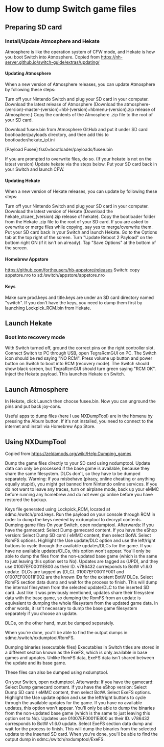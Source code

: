 # How to dump Switch game files
## Preparing SD card
### Install/Update Atmosphere and Hekate
Atmosphere is like the operation system of CFW mode, and Hekate is how you boot Switch into Atmosphere.
Copied from https://nh-server.github.io/switch-guide/extras/updating/

#### Updating Atmosphere
When a new version of Atmosphere releases, you can update Atmosphere by following these steps:

Turn off your Nintendo Switch and plug your SD card in your computer.
Download the latest release of Atmosphere (Download the atmosphere-(version)-master-(version)+hbl-(version)+hbmenu-(version).zip release of Atmosphere.)
Copy the contents of the Atmosphere .zip file to the root of your SD card.

Download fusee.bin from Atmosphere GitHub and put it under SD card bootloader/payloads directory, and then add this to bootloader/hekate_ipl.ini

[Payload Fusee]
fss0=bootloader/payloads/fusee.bin

If you are prompted to overwrite files, do so.
(If your hekate is not on the latest version) Update hekate via the steps below.
Put your SD card back in your Switch and launch CFW.

#### Updating Hekate
When a new version of Hekate releases, you can update by following these steps:

Turn off your Nintendo Switch and plug your SD card in your computer.
Download the latest version of Hekate (Download the hekate_ctcaer_(version).zip release of hekate).
Copy the bootloader folder from the Hekate .zip file to the root of your SD card. If you are asked to overwrite or merge files while copying, say yes to merge/overwrite them.
Put your SD card back in your Switch and launch Hekate.
Go to the Options tab at the top right of the screen. Turn "Update Reboot 2 Payload" on the bottom right ON (if it isn't on already). Tap "Save Options" at the bottom of the screen.

#### Homebrew Appstore
https://github.com/fortheusers/hb-appstore/releases
Switch: copy appstore.nro to sd:/switch/appstore/appstore.nro

#### Keys
Make sure prod.keys and title.keys are under an SD card directory named "switch". If you don't have the keys, you need to dump them first by launching Lockpick_RCM.bin from Hekate.

## Launch Hekate
### Boot into recovery mode
With Switch turned off, ground the correct pins on the right controller slot. Connect Switch to PC through USB, open TegraRcmGUI on PC. The Switch icon should be red saying "NO RCM".
Press volume up button and power button on Switch to boot into RCM (recovery mode). The Switch should show black screen, but TegraRcmGUI should turn green saying "RCM OK".
Inject the Hekate payload. This launches Hekate on Switch.

## Launch Atmosphere
In Hekate, click Launch then choose fusee.bin. Now you can unground the pins and put back joy-cons.

Useful apps to dump files (here I use NXDumpTool) are in the hbmenu by pressing the Album button. If it's not installed, you need to connect to the internet and install via Homebrew App Store.

## Using NXDumpTool
Copied from https://zeldamods.org/wiki/Help:Dumping_games

Dump the game files directly to your SD card using nxdumptool. Update data can only be processed if the base game is available, because they share the same filesystem. DLCs don't, so they have to be dumped separately.
Warning: If you misbehave (piracy, online cheating or anything equally stupid), you might get banned from Nintendo online services. If you do not want to leave any traces, turn on airplane mode, back up your eMMC before running any homebrew and do not ever go online before you have restored the backup.

Keys file generated using Lockpick_RCM, located at sdmc:/switch/prod.keys. Run the payload on your console through RCM in order to dump the keys needed by nxdumptool to decrypt contents.
Dumping game files
On your Switch, open nxdumptool. Afterwards:
If you have the gamecard: Select Dump gamecard content.
If you have the eShop version: Select Dump SD card / eMMC content, then select BotW.
Select RomFS options.
Highlight the Use update/DLC option and use the left/right buttons to cycle through the available updates/DLCs for the game.
If you have no available updates/DLCs, this option won't appear. You'll only be able to dump the files from the non-updated base game (which is the same to just leaving this option set to No).
Updates are tagged as (UPD), and they use 01007EF00011E800 as their ID. v786432 corresponds to BotW v1.6.0 update.
DLCs are tagged as (DLC). 01007EF00011F001 and 01007EF00011F002 are the known IDs for the existent BotW DLCs.
Select RomFS section data dump and wait for the process to finish. This will dump the internal filesystem from the selected update/DLC to the inserted SD card.
Just like it was previously mentioned, updates share their filesystem data with the base game, so dumping the RomFS from an update is equivalent to dumping the whole filesystem from the updated game data. In other words, it isn't necessary to dump the base game filesystem separately if you choose an update.

DLCs, on the other hand, must be dumped separately.

When you're done, you'll be able to find the output dumps in sdmc:/switch/nxdumptool/RomFS.

Dumping binaries (executable files)
Executables in Switch titles are stored in a different section known as the ExeFS, which is only available in base games and updates. Unlike RomFS data, ExeFS data isn't shared between the update and its base game.

These files can also be dumped using nxdumptool.

On your Switch, open nxdumptool. Afterwards:
If you have the gamecard: Select Dump gamecard content.
If you have the eShop version: Select Dump SD card / eMMC content, then select BotW.
Select ExeFS options.
Highlight the Use update option and use the left/right buttons to cycle through the available updates for the game.
If you have no available updates, this option won't appear. You'll only be able to dump the binaries from the non-updated base game (which is the same to just leaving this option set to No).
Updates use 01007EF00011E800 as their ID. v786432 corresponds to BotW v1.6.0 update.
Select ExeFS section data dump and wait for the process to finish. This will dump the binaries from the selected update to the inserted SD card.
When you're done, you'll be able to find the output dump in sdmc:/switch/nxdumptool/ExeFS.
